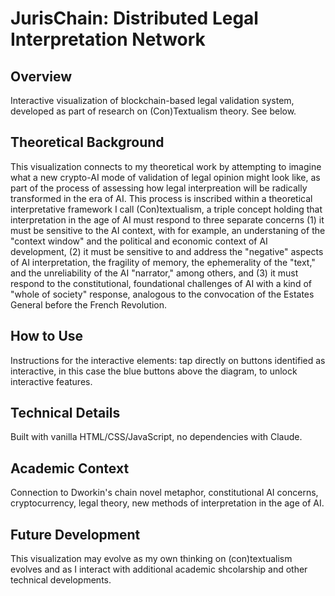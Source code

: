 # JurisChain: Distributed Legal Interpretation Network

## Overview
Interactive visualization of blockchain-based legal validation system, developed as part of research on (Con)Textualism theory. See below. 

## Theoretical Background
This visualization connects to my theoretical work by attempting to imagine what a new crypto-AI mode of validation of legal opinion might look like, as part of the process of assessing how legal interpreation will be radically transformed in the era of AI. This process is inscribed within a theoretical interpretative framework I call (Con)textualism, a triple concept holding that interpretation in the age of AI must respond to three separate concerns (1) it must be sensitive to the AI context, with for example, an understaning of the "context window" and the political and economic context of AI development, (2) it must be sensitive to and address the "negative" aspects of AI interpretation, the fragility of memory, the ephemerality of the "text," and the unreliability of the AI "narrator," among others, and (3) it must respond to the constitutional, foundational challenges of AI with a kind of "whole of society" response, analogous to the convocation of the Estates General before the French Revolution. 

## How to Use
Instructions for the interactive elements: tap directly on buttons identified as interactive, in this case the blue buttons above the diagram, to unlock interactive features. 

## Technical Details
Built with vanilla HTML/CSS/JavaScript, no dependencies with Claude. 

## Academic Context
Connection to Dworkin's chain novel metaphor, constitutional AI concerns, cryptocurrency, legal theory, new methods of interpretation in the age of AI. 

## Future Development
This visualization may evolve as my own thinking on (con)textualism evolves and as I interact with additional academic shcolarship and other technical developments. 
